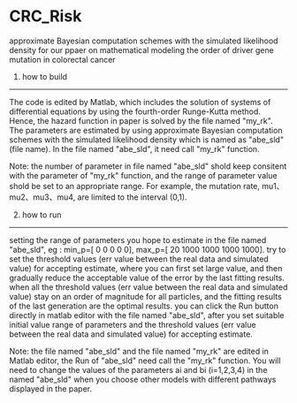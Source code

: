 # CRC_Risk
approximate Bayesian computation schemes with the simulated likelihood density for our ppaer on mathematical modeling the order of driver gene mutation in colorectal cancer
1. how to build
-----------------
The code is edited by Matlab, which includes the solution of systems of differential equations by using the fourth-order Runge-Kutta method.
Hence, the hazard function in paper is solved by the file named "my_rk". 
The parameters are estimated by using approximate Bayesian computation schemes with the simulated likelihood density which is named as "abe_sld" (file name). 
In the file named "abe_sld", it need call "my_rk" function.

Note: the number of parameter in file named "abe_sld" shold keep consitent with the parameter of "my_rk" function, and the range of parameter value shold be set to an appropriate range.
For example, the mutation rate, mu1、mu2、mu3、mu4, are limited to the interval (0,1).

2. how to run 
---------------
setting the range of parameters you hope to estimate in the  file named "abe_sld", eg : min_p=[ 0 0 0 0 0], max_p=[ 20 1000 1000 1000 1000].
try to set the threshold values (err value between the real data and simulated value) for accepting estimate, 
where you can first set large value, and then gradually reduce the acceptable value of the error by the last fitting results.
when all the threshold values (err value between the real data and simulated value) stay on an order of magnitude for all particles, and the fitting results of the last generation are the optimal results.
you can click the Run button directly in matlab editor with the file named "abe_sld", 
after you set suitable initial value range of parameters and the threshold values (err value between the real data and simulated value) for accepting estimate.

Note: the file named "abe_sld" and the file named "my_rk" are edited in Matlab editor, the Run of "abe_sld" need call the "my_rk" function. 
You will need to change the values of the parameters ai and bi (i=1,2,3,4) in the named "abe_sld" when you choose other models with different pathways displayed in the paper.



 
